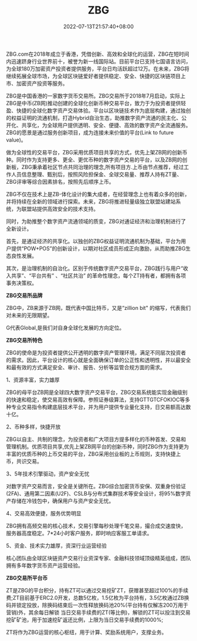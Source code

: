 ﻿---
weight: 
title: "ZBG"
description: "ZBG.com在2018年成立于香港，凭借创新、高效和全球化的运营，ZBG在短时间内迅速跻身行业世界前十，被誉为新一线国际站。目前平台已支持七国语言访问，为全球180万加密资产投资者提供服务，平台日均活跃超过12万。在未来，ZBG将继续拓展全球市场，为全球区块链爱好者提供稳定、安全、快捷的区块链项目上市、加密资产投资等服务。"
date: 2022-07-13T21:57:40+08:00
lastmod: 2022-07-13T16:45:40+08:00
draft: false
authors: ["yangsi"]
featuredImage: "zbg.webp"
link: "https://www.zbg.com/     https://www.120btc.com/exchange/zbg/"
tags: ["交易所","ZBG"]
categories: ["navigation"]
navigation: ["交易所"]
lightgallery: true
toc: true
pinned: false
recommend: false
recommend1: false
---
ZBG.com在2018年成立于香港，凭借创新、高效和全球化的运营，ZBG在短时间内迅速跻身行业世界前十，被誉为新一线国际站。目前平台已支持七国语言访问，为全球180万加密资产投资者提供服务，平台日均活跃超过12万。在未来，ZBG将继续拓展全球市场，为全球区块链爱好者提供稳定、安全、快捷的区块链项目上市、加密资产投资等服务。

ZBG是中国香港的一家数字货币交易所。ZBG交易所于2018年7月启动，实际上ZBG是中币(ZB网)推动创建的全球化创新币种交易平台，致力于为投资者提供轻盈、快捷的全球化数字资产交易体验。平台以区块链技术作为底层构建，通过独创的权益证明的流通机制，打造Hybrid自治生态，助推数字资产流通的民主化、公开化、共享化，为全球用户提供透明、安全、便捷、高效的数字资产全流通服务。ZBG的愿景是通过服务创新项目，成为连接未来价值的平台(Link to future value)。

做为全球性的交易平台，ZBG采用优质项目共享的方式，优先上架ZB网的创新币种。同时作为支持更多、更全、更优币种的数字资产交易的平台，以及ZB网的创新板，ZBG秉承着社区节点共同治理的理念,所有项目方.上币由节点推荐，经过工作人员信息整理、甄别后，按照风险担保金、全球交易量、推荐人持有ZT量、ZBG评审等综合因素排名，按照先后顺序上币。

ZBG不仅在技术上是ZB-体化设计的集大成者，在经营理念上也有着众多的创新，并将持续在全新的领域进行探索。未来，ZBG将推进轻量级独立联盟站建站系统，为联盟站提供高效安全的技术支持。

同时，为助推整个数字资产流通领域的质变，ZBG对通证经济和治理机制进行了全新设计。

首先，是通证经济的共享化。以独创的ZBG权益证明流通机制为基础，平台为用户提供“POW+POS”的创新设计，以期对社区成员形成正向激励，从而助推ZBG生态良性发展。

其次，是治理机制的自治化。区别于传统数字资产交易平台，ZBG践行与用户“收入共享”、“平台共有” 、“社区共治” 的革命性理念，每个ZT持有者，都拥有各项事务决策权。

**ZBG交易所品牌**

ZBG中，ZB来源于ZB网，既代表中国比特币，又是“zillion bit" 的缩写，代表我们对未来的无限期望。

G代表Global,是我们对自身全球化发展的方向定位。

**ZBG交易所特色**

ZBG的使命是为投资者提供公开透明的数字资产管理环境，满足不同层次投资者的需求。因此，平台设计的核心就是全面确保订单的公正性和透明性，并以最安全和最有效的方式满足安全、审计、报告、分析等监管合规方面的需求。

1、资源丰富，实力雄厚

ZBG的母平台ZB网是全球四大数字资产交易平台，ZBG交易系统能实现金融级别的快速和稳定，使交易高效有保障。参照证券级算法，支持GTTGTCFOKIOC等多种专业交易指令构建底层技术平台，并为用户提供专业量化支持，日交易额高达数十亿。

2、币种多样，快捷开放

ZBG以自主、共制的理念，为投资者和广大项目方提多样化的币种首发、交易和管理机制。优质项目共享,优先上架ZB网平台的创新币种，同时ZBG作为支持更为丰富的优质币种的上币交易的平台，ZBG采用创业板的上币规则，支持快捷上币，共识交易。

3、5年技术引擎驱动，资产安全无忧

对数字资产交易而言，安全是关键所在。ZBG综合加密货币安保、双重身份验证(2FA)、通用第二因素(U2F)、CSLB与分布式集群技术等安全设计，将95%数字资产存储在冷钱包中，确保用户与资产安全无忧。

4、交易高效便捷，服务优势明显

ZBG拥有高频交易的核心技术，交易引擎每秒处理千笔交易，撮合成交速度快，服务器高度稳定。7*24小时客户服务，即时响应客服工单请求。

5、资金、技术实力雄厚，资深行业运营经验

核心团队由全球区块链资产交易行业资深专家、金融科技领域顶级精英组成，团队拥有多年数字货币资产运营经验。

**ZBG交易所平台币**

ZT是ZBG的平台积分，持有ZT可以通过交易挖矿ZT，获赠甚至超过100%的手续费;ZT目前基于ERC2.0开发，总数5亿枚，1.5亿枚为平台持有，3.5亿枚通过ZB换码并锁定投放，除换码结束后一次性释放换码池20%(平台持有仅解冻200万用于营销)外，其余每日解锁 当日交易手续费的ZT(等比例)，解锁的ZT可以投注到交易挖矿矿池，用于加速挖矿返还比例，上限为当日交易手续费的1000%;

ZT将作为ZBG运营的核心枢纽，用于计算、奖励系统用户，支撑业务。